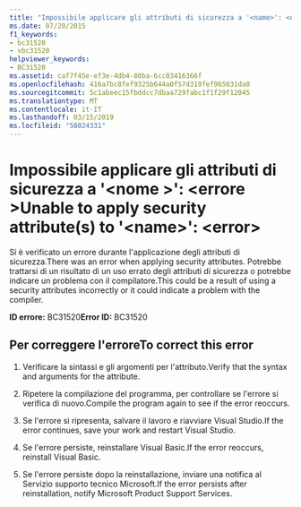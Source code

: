 ```yaml
---
title: "Impossibile applicare gli attributi di sicurezza a '<name>': <error>"
ms.date: 07/20/2015
f1_keywords:
- bc31520
- vbc31520
helpviewer_keywords:
- BC31520
ms.assetid: caf7f45e-ef3e-4db4-80ba-6cc03416366f
ms.openlocfilehash: 416a7bc8fef9325b644a0f57d319fef965031da0
ms.sourcegitcommit: 5c1abeec15fbddcc7dbaa729fabc1f1f29f12045
ms.translationtype: MT
ms.contentlocale: it-IT
ms.lasthandoff: 03/15/2019
ms.locfileid: "58024331"
---
```

# <a name="unable-to-apply-security-attributes-to-name-error"></a><span data-ttu-id="7e54a-102">Impossibile applicare gli attributi di sicurezza a '\<nome >': \<errore ></span><span class="sxs-lookup"><span data-stu-id="7e54a-102">Unable to apply security attribute(s) to '\<name>': \<error></span></span>
<span data-ttu-id="7e54a-103">Si è verificato un errore durante l'applicazione degli attributi di sicurezza.</span><span class="sxs-lookup"><span data-stu-id="7e54a-103">There was an error when applying security attributes.</span></span> <span data-ttu-id="7e54a-104">Potrebbe trattarsi di un risultato di un uso errato degli attributi di sicurezza o potrebbe indicare un problema con il compilatore.</span><span class="sxs-lookup"><span data-stu-id="7e54a-104">This could be a result of using a security attributes incorrectly or it could indicate a problem with the compiler.</span></span>  
  
 <span data-ttu-id="7e54a-105">**ID errore:** BC31520</span><span class="sxs-lookup"><span data-stu-id="7e54a-105">**Error ID:** BC31520</span></span>  
  
## <a name="to-correct-this-error"></a><span data-ttu-id="7e54a-106">Per correggere l'errore</span><span class="sxs-lookup"><span data-stu-id="7e54a-106">To correct this error</span></span>  
  
1.  <span data-ttu-id="7e54a-107">Verificare la sintassi e gli argomenti per l'attributo.</span><span class="sxs-lookup"><span data-stu-id="7e54a-107">Verify that the syntax and arguments for the attribute.</span></span>  
  
2.  <span data-ttu-id="7e54a-108">Ripetere la compilazione del programma, per controllare se l'errore si verifica di nuovo.</span><span class="sxs-lookup"><span data-stu-id="7e54a-108">Compile the program again to see if the error reoccurs.</span></span>  
  
3.  <span data-ttu-id="7e54a-109">Se l'errore si ripresenta, salvare il lavoro e riavviare Visual Studio.</span><span class="sxs-lookup"><span data-stu-id="7e54a-109">If the error continues, save your work and restart Visual Studio.</span></span>  
  
4.  <span data-ttu-id="7e54a-110">Se l'errore persiste, reinstallare Visual Basic.</span><span class="sxs-lookup"><span data-stu-id="7e54a-110">If the error reoccurs, reinstall Visual Basic.</span></span>  
  
5.  <span data-ttu-id="7e54a-111">Se l'errore persiste dopo la reinstallazione, inviare una notifica al Servizio supporto tecnico Microsoft.</span><span class="sxs-lookup"><span data-stu-id="7e54a-111">If the error persists after reinstallation, notify Microsoft Product Support Services.</span></span>  
  
